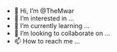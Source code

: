 - 👋 Hi, I’m @TheMwar
- 👀 I’m interested in ...
- 🌱 I’m currently learning ...
- 💞️ I’m looking to collaborate on ...
- 📫 How to reach me ...

<!---
TheMwar/TheMwar is a ✨ special ✨ repository because its `README.md` (this file) appears on your GitHub profile.
You can click the Preview link to take a look at your changes.
--->

